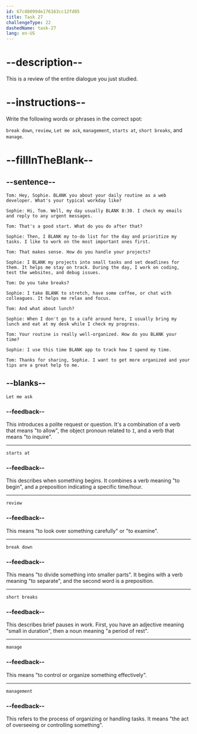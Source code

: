 ```yaml
---
id: 67c88099de176163cc12fd85
title: Task 27
challengeType: 22
dashedName: task-27
lang: en-US
---
```


<!-- REVIEW -->

# --description--

This is a review of the entire dialogue you just studied.

# --instructions--

Write the following words or phrases in the correct spot:

`break down`, `review`, `Let me ask`, `management`, `starts at`, `short breaks`, and `manage`.

# --fillInTheBlank--

## --sentence--

`Tom: Hey, Sophie. BLANK you about your daily routine as a web developer. What's your typical workday like?`  

`Sophie: Hi, Tom. Well, my day usually BLANK 8:30. I check my emails and reply to any urgent messages.`  

`Tom: That's a good start. What do you do after that?`  

`Sophie: Then, I BLANK my to-do list for the day and prioritize my tasks. I like to work on the most important ones first.`  

`Tom: That makes sense. How do you handle your projects?`  

`Sophie: I BLANK my projects into small tasks and set deadlines for them. It helps me stay on track. During the day, I work on coding, test the websites, and debug issues.`  

`Tom: Do you take breaks?`  

`Sophie: I take BLANK to stretch, have some coffee, or chat with colleagues. It helps me relax and focus.`  

`Tom: And what about lunch?`  

`Sophie: When I don't go to a café around here, I usually bring my lunch and eat at my desk while I check my progress.`  

`Tom: Your routine is really well-organized. How do you BLANK your time?`  

`Sophie: I use this time BLANK app to track how I spend my time.`  

`Tom: Thanks for sharing, Sophie. I want to get more organized and your tips are a great help to me.`  

## --blanks--

`Let me ask`  

### --feedback--

This introduces a polite request or question. It's a combination of a verb that means "to allow", the object pronoun related to `I`, and a verb that means "to inquire".  

---

`starts at`  

### --feedback--

This describes when something begins. It combines a verb meaning "to begin", and a preposition indicating a specific time/hour.

---

`review`  

### --feedback--

This means "to look over something carefully" or "to examine".

---

`break down`  

### --feedback--

This means "to divide something into smaller parts". It begins with a verb meaning "to separate", and the second word is a preposition.

---

`short breaks`  

### --feedback--

This describes brief pauses in work. First, you have an adjective meaning "small in duration", then a noun meaning "a period of rest".

---

`manage`  

### --feedback--

This means "to control or organize something effectively".

---

`management`  

### --feedback--

This refers to the process of organizing or handling tasks. It means "the act of overseeing or controlling something".
